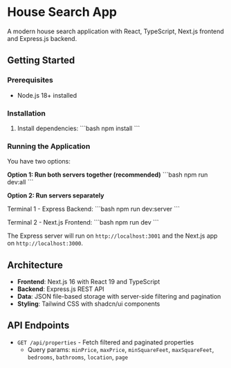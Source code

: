 # House Search App

A modern house search application with React, TypeScript, Next.js frontend and Express.js backend.

## Getting Started

### Prerequisites
- Node.js 18+ installed

### Installation

1. Install dependencies:
\`\`\`bash
npm install
\`\`\`

### Running the Application

You have two options:

**Option 1: Run both servers together (recommended)**
\`\`\`bash
npm run dev:all
\`\`\`

**Option 2: Run servers separately**

Terminal 1 - Express Backend:
\`\`\`bash
npm run dev:server
\`\`\`

Terminal 2 - Next.js Frontend:
\`\`\`bash
npm run dev
\`\`\`

The Express server will run on `http://localhost:3001` and the Next.js app on `http://localhost:3000`.

## Architecture

- **Frontend**: Next.js 16 with React 19 and TypeScript
- **Backend**: Express.js REST API
- **Data**: JSON file-based storage with server-side filtering and pagination
- **Styling**: Tailwind CSS with shadcn/ui components

## API Endpoints

- `GET /api/properties` - Fetch filtered and paginated properties
  - Query params: `minPrice`, `maxPrice`, `minSquareFeet`, `maxSquareFeet`, `bedrooms`, `bathrooms`, `location`, `page`
